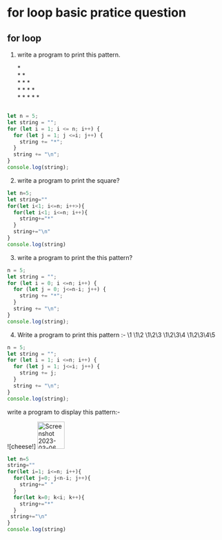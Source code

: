 # for loop basic pratice question

## for loop 

1. write a program to print this pattern. 


    \* \
    \* \* \
    \* \* \* \
    \* \* \* \* \
    \* \* \* \* \*  


```javascript

let n = 5;
let string = "";
for (let i = 1; i <= n; i++) {
  for (let j = 1; j <=i; j++) {
    string += "*";
  }
  string += "\n";
}
console.log(string);
```

2. write a program to print the square?

```javascript
let n=5;
let string=""
for(let i<1; i<=n; i++>){
  for(let i<1; i<=n; i++){
    string+="*"
  }
  string+="\n"
}
console.log(string)
```

3. write a program to print the this pattern?
``` javascript 
n = 5;
let string = "";
for (let i = 0; i <=n; i++) {
  for (let j = 0; j<=n-i; j++) {
    string += "*";
  }
  string += "\n";
}
console.log(string);

```

4. Write a program to print this pattern :-
\1
\1\2
\1\2\3
\1\2\3\4
\1\2\3\4\5

```javascript
n = 5;
let string = "";
for (let i = 1; i <=n; i++) {
  for (let j = 1; j<=i; j++) {
    string += j;
  }
  string += "\n";
}
console.log(string);
```

write a program to display this pattern:-
  
![cheese!] <img width="63" alt="Screenshot 2023-03-06 060708" src="https://user-images.githubusercontent.com/90920262/224251788-d6f3dccc-94ca-459d-a210-3eca886b9e41.png">


``` javascript
let n=5
string=""
for(let i=1; i<=n; i++){
  for(let j=0; j<n-i; j++){
    string+=" "
  }
  for(let k=0; k<i; k++){
    string+="*"
  }
 string+="\n"
}
console.log(string)
```




